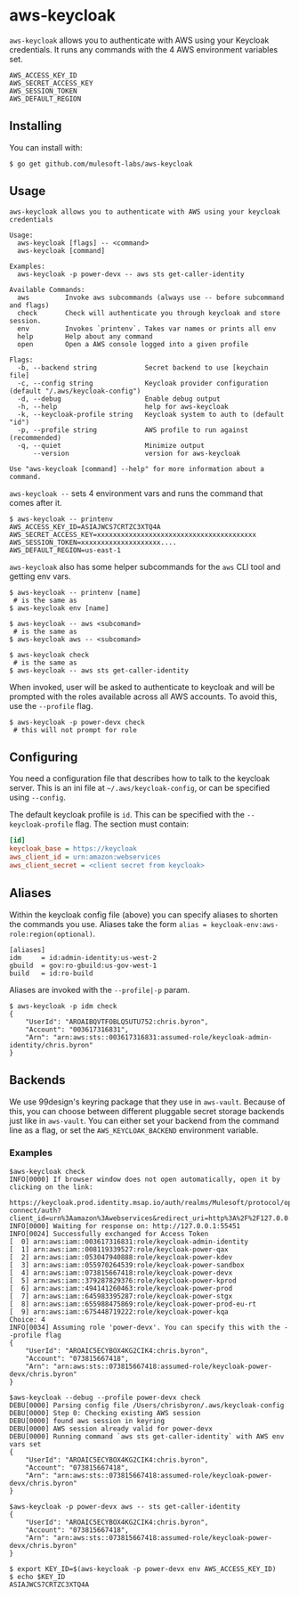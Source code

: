 # aws-keycloak

`aws-keycloak` allows you to authenticate with AWS using your Keycloak credentials. It runs any commands with the 4 AWS environment variables set.
```
AWS_ACCESS_KEY_ID
AWS_SECRET_ACCESS_KEY
AWS_SESSION_TOKEN
AWS_DEFAULT_REGION
```

## Installing

You can install with:

```
$ go get github.com/mulesoft-labs/aws-keycloak
```

## Usage

```
aws-keycloak allows you to authenticate with AWS using your keycloak credentials

Usage:
  aws-keycloak [flags] -- <command>
  aws-keycloak [command]

Examples:
  aws-keycloak -p power-devx -- aws sts get-caller-identity

Available Commands:
  aws         Invoke aws subcommands (always use -- before subcommand and flags)
  check       Check will authenticate you through keycloak and store session.
  env         Invokes `printenv`. Takes var names or prints all env
  help        Help about any command
  open        Open a AWS console logged into a given profile

Flags:
  -b, --backend string            Secret backend to use [keychain file]
  -c, --config string             Keycloak provider configuration (default "/.aws/keycloak-config")
  -d, --debug                     Enable debug output
  -h, --help                      help for aws-keycloak
  -k, --keycloak-profile string   Keycloak system to auth to (default "id")
  -p, --profile string            AWS profile to run against (recommended)
  -q, --quiet                     Minimize output
      --version                   version for aws-keycloak

Use "aws-keycloak [command] --help" for more information about a command.
```

`aws-keycloak --` sets 4 environment vars and runs the command that comes after it.

```
$ aws-keycloak -- printenv
AWS_ACCESS_KEY_ID=ASIAJWCS7CRTZC3XTQ4A
AWS_SECRET_ACCESS_KEY=xxxxxxxxxxxxxxxxxxxxxxxxxxxxxxxxxxxxxxxx
AWS_SESSION_TOKEN=xxxxxxxxxxxxxxxxxxxx....
AWS_DEFAULT_REGION=us-east-1
```

`aws-keycloak` also has some helper subcommands for the `aws` CLI tool and getting env vars.
```
$ aws-keycloak -- printenv [name]
 # is the same as
$ aws-keycloak env [name]

$ aws-keycloak -- aws <subcomand>
 # is the same as
$ aws-keycloak aws -- <subcomand>

$ aws-keycloak check
 # is the same as
$ aws-keycloak -- aws sts get-caller-identity
```

When invoked, user will be asked to authenticate to keycloak and will be prompted with the roles available across all AWS accounts. To avoid this, use the `--profile` flag.
```
$ aws-keycloak -p power-devx check
 # this will not prompt for role
```

## Configuring

You need a configuration file that describes how to talk to the keycloak server. This is an ini file at `~/.aws/keycloak-config`, or can be specified using `--config`.

The default keycloak profile is `id`. This can be specified with the `--keycloak-profile` flag. The section must contain:
```ini
[id]
keycloak_base = https://keycloak
aws_client_id = urn:amazon:webservices
aws_client_secret = <client secret from keycloak>
```

## Aliases

Within the keycloak config file (above) you can specify aliases to shorten the commands you use. Aliases take the form `alias = keycloak-env:aws-role:region(optional)`.
```
[aliases]
idm     = id:admin-identity:us-west-2
gbuild  = gov:ro-gbuild:us-gov-west-1
build   = id:ro-build
```
Aliases are invoked with the `--profile|-p` param.
```
$ aws-keycloak -p idm check
{
    "UserId": "AROAIBQVTFOBLQ5UTU752:chris.byron",
    "Account": "003617316831",
    "Arn": "arn:aws:sts::003617316831:assumed-role/keycloak-admin-identity/chris.byron"
}
```

## Backends

We use 99design's keyring package that they use in `aws-vault`.  Because of this, you can choose between different pluggable secret storage backends just like in `aws-vault`.  You can either set your backend from the command line as a flag, or set the `AWS_KEYCLOAK_BACKEND` environment variable.

### Examples

```
$aws-keycloak check
INFO[0000] If browser window does not open automatically, open it by clicking on the link:
 https://keycloak.prod.identity.msap.io/auth/realms/Mulesoft/protocol/openid-connect/auth?client_id=urn%3Aamazon%3Awebservices&redirect_uri=http%3A%2F%2F127.0.0.1%3A55451%2Fcallback&response_type=code&state=3mZh2vR7
INFO[0000] Waiting for response on: http://127.0.0.1:55451
INFO[0024] Successfully exchanged for Access Token
[  0] arn:aws:iam::003617316831:role/keycloak-admin-identity
[  1] arn:aws:iam::008119339527:role/keycloak-power-qax
[  2] arn:aws:iam::053047940888:role/keycloak-power-kdev
[  3] arn:aws:iam::055970264539:role/keycloak-power-sandbox
[  4] arn:aws:iam::073815667418:role/keycloak-power-devx
[  5] arn:aws:iam::379287829376:role/keycloak-power-kprod
[  6] arn:aws:iam::494141260463:role/keycloak-power-prod
[  7] arn:aws:iam::645983395287:role/keycloak-power-stgx
[  8] arn:aws:iam::655988475869:role/keycloak-power-prod-eu-rt
[  9] arn:aws:iam::675448719222:role/keycloak-power-kqa
Choice: 4
INFO[0034] Assuming role 'power-devx'. You can specify this with the --profile flag
{
    "UserId": "AROAIC5ECYBOX4KG2CIK4:chris.byron",
    "Account": "073815667418",
    "Arn": "arn:aws:sts::073815667418:assumed-role/keycloak-power-devx/chris.byron"
}
```

```
$aws-keycloak --debug --profile power-devx check
DEBU[0000] Parsing config file /Users/chrisbyron/.aws/keycloak-config
DEBU[0000] Step 0: Checking existing AWS session
DEBU[0000] found aws session in keyring
DEBU[0000] AWS session already valid for power-devx
DEBU[0000] Running command `aws sts get-caller-identity` with AWS env vars set
{
    "UserId": "AROAIC5ECYBOX4KG2CIK4:chris.byron",
    "Account": "073815667418",
    "Arn": "arn:aws:sts::073815667418:assumed-role/keycloak-power-devx/chris.byron"
}
```

```
$aws-keycloak -p power-devx aws -- sts get-caller-identity
{
    "UserId": "AROAIC5ECYBOX4KG2CIK4:chris.byron",
    "Account": "073815667418",
    "Arn": "arn:aws:sts::073815667418:assumed-role/keycloak-power-devx/chris.byron"
}

$ export KEY_ID=$(aws-keycloak -p power-devx env AWS_ACCESS_KEY_ID)
$ echo $KEY_ID
ASIAJWCS7CRTZC3XTQ4A
```
